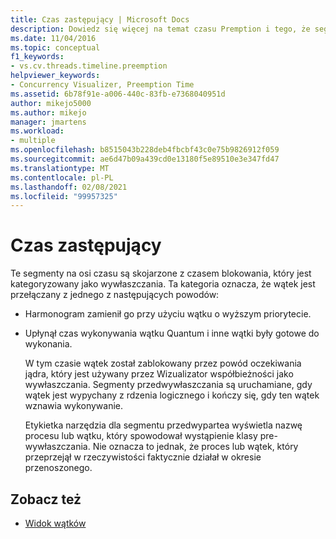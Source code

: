 ```yaml
---
title: Czas zastępujący | Microsoft Docs
description: Dowiedz się więcej na temat czasu Premption i tego, że segmenty na osi czasu są skojarzone z czasem blokowania, który jest kategoryzowany jako pre-wywłaszczania.
ms.date: 11/04/2016
ms.topic: conceptual
f1_keywords:
- vs.cv.threads.timeline.preemption
helpviewer_keywords:
- Concurrency Visualizer, Preemption Time
ms.assetid: 6b78f91e-a006-440c-83fb-e7368040951d
author: mikejo5000
ms.author: mikejo
manager: jmartens
ms.workload:
- multiple
ms.openlocfilehash: b8515043b228deb4fbcbf43c0e75b9826912f059
ms.sourcegitcommit: ae6d47b09a439cd0e13180f5e89510e3e347fd47
ms.translationtype: MT
ms.contentlocale: pl-PL
ms.lasthandoff: 02/08/2021
ms.locfileid: "99957325"
---
```

# <a name="preemption-time"></a>Czas zastępujący
Te segmenty na osi czasu są skojarzone z czasem blokowania, który jest kategoryzowany jako wywłaszczania. Ta kategoria oznacza, że wątek jest przełączany z jednego z następujących powodów:

- Harmonogram zamienił go przy użyciu wątku o wyższym priorytecie.

- Upłynął czas wykonywania wątku Quantum i inne wątki były gotowe do wykonania.

  W tym czasie wątek został zablokowany przez powód oczekiwania jądra, który jest używany przez Wizualizator współbieżności jako wywłaszczania. Segmenty przedwywłaszczania są uruchamiane, gdy wątek jest wypychany z rdzenia logicznego i kończy się, gdy ten wątek wznawia wykonywanie.

  Etykietka narzędzia dla segmentu przedwypartea wyświetla nazwę procesu lub wątku, który spowodował wystąpienie klasy pre-wywłaszczania. Nie oznacza to jednak, że proces lub wątek, który przeprzejął w rzeczywistości faktycznie działał w okresie przenoszonego.

## <a name="see-also"></a>Zobacz też
- [Widok wątków](../profiling/threads-view-parallel-performance.md)
